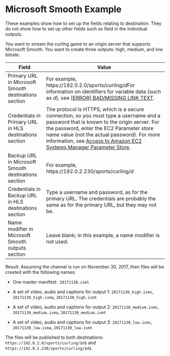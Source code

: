 # Microsoft Smooth Example<a name="smooth-examples"></a>

These examples show how to set up the fields relating to destination\. They do not show how to set up other fields such as field in the individual outputs\.

You want to stream the curling game to an origin server that supports Microsoft Smooth\. You want to create three outputs: high, medium, and low bitrate\. 


| Field | Value | 
| --- | --- | 
| Primary URL in Microsoft Smooth destinations section | For example, https://192\.0\.2\.0/sports/curling/$d$For information on identifiers for variable data \(such as $d$\), see [[ERROR] BAD/MISSING LINK TEXT](variable-data-identifiers.md)\. | 
| Credentials in Primary URL in HLS destinations section | The protocol is HTTPS, which is a secure connection, so you must type a username and a password that is known to the origin server\. For the password, enter the EC2 Parameter store name value \(not the actual password\)\. For more information, see [Access to Amazon EC2 Systems Manager Parameter Store](https://docs.aws.amazon.com/medialive/latest/ug/about-EC2Password.html)\.  | 
| Backup URL in Microsoft Smooth destinations section | For example, https://192\.0\.2\.230/sports/curling/$d$ | 
| Credentials in Backup URL in HLS destinations section | Type a username and password, as for the primary URL\. The credentials are probably the same as for the primary URL, but they may not be\. | 
| Name modifier in Microsoft Smooth outputs section | Leave blank; in this example, a name modifier is not used\. | 

Result: Assuming the channel is run on November 30, 2017, then files will be created with the following names:

+ One master manifest:` 20171130.isml`

+ A set of video, audio and captions for output 1: `20171130_high.ismv`, `20171130_high.isma`, `20171130_high.ismt`

+ A set of video, audio and captions for output 2: `20171130_medium.ismv`, `20171130_medium.isma`, `20171130_medium.ismt`

+ A set of video, audio and captions for output 3: `20171130_low.ismv`, `20171130_low.isma`, `20171130_low.ismt`

The files will be published to both destinations: `https://192.0.2.0/sports/curling/$d$` and `https://192.0.2.230/sports/curling/$d$`\.